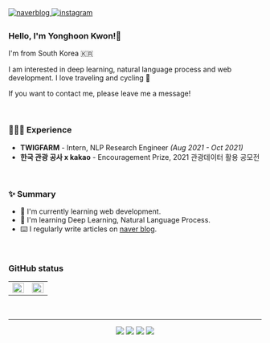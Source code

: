 

<a href="https://blog.naver.com/1012rnjsdydgns" target="_blank">
<img src="https://img.shields.io/badge/Naver Blog-03C75A?style=for-the-badge&logo=Naver&logoColor=white" alt=naverblog style="margin-bottom: 5px;" />
</a>
<a href="https://www.instagram.com/k_yhoon130/?hl=ko" target="_blank">
<img src="https://img.shields.io/badge/Instagram-E4405F?style=for-the-badge&logo=Instagram&logoColor=white" alt=instagram style="margin-bottom: 5px;" />
</a>

### Hello, I'm Yonghoon Kwon!👋
 

I'm from South Korea 🇰🇷  

I am interested in deep learning, natural language process and web development. I love traveling and cycling 🚴

If you want to contact me, please leave me a message!
 
<br/>

### 🧑🏻‍💻 Experience
- **TWIGFARM** - Intern, NLP Research Engineer *(Aug 2021 - Oct 2021)*
- **한국 관광 공사 x kakao** - Encouragement Prize, 2021 관광데이터 활용 공모전

  

<br/>  


### ✨ Summary

- 🔎 I'm currently learning web development.
- 🌱 I'm learning Deep Learning, Natural Language Process.
- ⌨️ I regularly write articles on [naver blog](https://blog.naver.com/1012rnjsdydgns).  
  

<br/>


### GitHub status
<table><tr><td valign="top" width="50%">

<img src="https://github-readme-stats.vercel.app/api?username=kwon13&show_icons=true&count_private=true&hide_border=true" align="left" style="width: 100%" />

</td><td valign="top" width="50%">

<img src="https://github-readme-stats.vercel.app/api/top-langs/?username=kwon13&hide_border=true&layout=compact" align="left" style="width: 100%" />

</td></tr></table>  

<br/>

***
<div align=center>
<img src="https://img.shields.io/badge/Python-3766AB?style=flat-square&logo=Python&logoColor=white"/></a>
<img src="https://img.shields.io/badge/pandas-150458?style=flat-square&logo=pandas&logoColor=white"/></a>
<img src="https://img.shields.io/badge/TensorFlow-FF6F00?style=flat-square&logo=TensorFlow&logoColor=white"/></a>
<img src="https://img.shields.io/badge/MariaDB-003545?style=flat-square&logo=MariaDB&logoColor=white"/></a>
</div>

